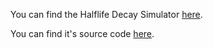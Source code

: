 You can find the Halflife Decay Simulator [here](HalflifeDecaySim.html).

You can find it's source code [here](https://github.com/kuroneko/halflifedecaysim/).

